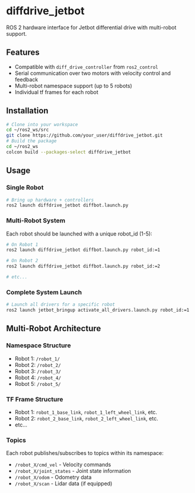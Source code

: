 # diffdrive_jetbot

ROS 2 hardware interface for Jetbot differential drive with multi-robot support.

## Features
- Compatible with `diff_drive_controller` from `ros2_control`
- Serial communication over two motors with velocity control and feedback
- Multi-robot namespace support (up to 5 robots)
- Individual tf frames for each robot

## Installation
```bash
# Clone into your workspace
cd ~/ros2_ws/src
git clone https://github.com/your_user/diffdrive_jetbot.git
# Build the package
cd ~/ros2_ws
colcon build --packages-select diffdrive_jetbot
```

## Usage

### Single Robot
```bash
# Bring up hardware + controllers
ros2 launch diffdrive_jetbot diffbot.launch.py
```

### Multi-Robot System
Each robot should be launched with a unique robot_id (1-5):

```bash
# On Robot 1
ros2 launch diffdrive_jetbot diffbot.launch.py robot_id:=1

# On Robot 2  
ros2 launch diffdrive_jetbot diffbot.launch.py robot_id:=2

# etc...
```

### Complete System Launch
```bash
# Launch all drivers for a specific robot
ros2 launch jetbot_bringup activate_all_drivers.launch.py robot_id:=1
```

## Multi-Robot Architecture

### Namespace Structure
- Robot 1: `/robot_1/`
- Robot 2: `/robot_2/`
- Robot 3: `/robot_3/`
- Robot 4: `/robot_4/`
- Robot 5: `/robot_5/`

### TF Frame Structure
- Robot 1: `robot_1_base_link`, `robot_1_left_wheel_link`, etc.
- Robot 2: `robot_2_base_link`, `robot_2_left_wheel_link`, etc.
- etc...

### Topics
Each robot publishes/subscribes to topics within its namespace:
- `/robot_X/cmd_vel` - Velocity commands
- `/robot_X/joint_states` - Joint state information  
- `/robot_X/odom` - Odometry data
- `/robot_X/scan` - Lidar data (if equipped)
